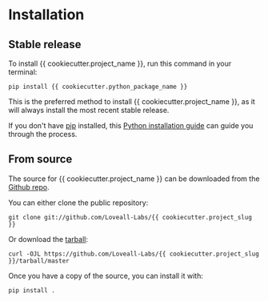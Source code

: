# Installation

## Stable release

To install {{ cookiecutter.project_name }}, run this command in your
terminal:

``` console
pip install {{ cookiecutter.python_package_name }}
```

This is the preferred method to install {{ cookiecutter.project_name
}}, as it will always install the most recent stable release.

If you don't have [pip][] installed, this [Python installation guide][]
can guide you through the process.

## From source

The source for {{ cookiecutter.project_name }} can be downloaded from
the [Github repo][].

You can either clone the public repository:

``` console
git clone git://github.com/Loveall-Labs/{{ cookiecutter.project_slug }}
```

Or download the [tarball][]:

``` console
curl -OJL https://github.com/Loveall-Labs/{{ cookiecutter.project_slug }}/tarball/master
```

Once you have a copy of the source, you can install it with:

``` console
pip install .
```

  [pip]: https://pip.pypa.io
  [Python installation guide]: http://docs.python-guide.org/en/latest/starting/installation/
  [Github repo]: https://github.com/Loveall-Labs/%7B%7B%20cookiecutter.project_slug%20%7D%7D
  [tarball]: https://github.com/Loveall-Labs/%7B%7B%20cookiecutter.project_slug%20%7D%7D/tarball/master
